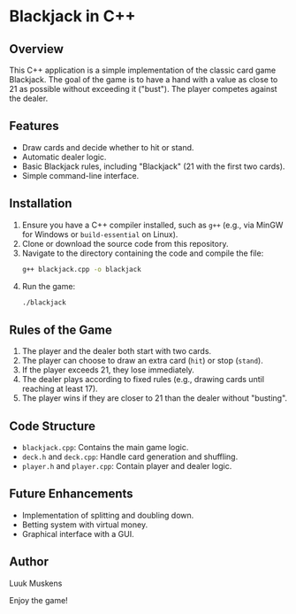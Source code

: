 # Blackjack in C++

## Overview
This C++ application is a simple implementation of the classic card game Blackjack. The goal of the game is to have a hand with a value as close to 21 as possible without exceeding it ("bust"). The player competes against the dealer.

## Features
- Draw cards and decide whether to hit or stand.
- Automatic dealer logic.
- Basic Blackjack rules, including "Blackjack" (21 with the first two cards).
- Simple command-line interface.

## Installation
1. Ensure you have a C++ compiler installed, such as `g++` (e.g., via MinGW for Windows or `build-essential` on Linux).
2. Clone or download the source code from this repository.
3. Navigate to the directory containing the code and compile the file:
   ```sh
   g++ blackjack.cpp -o blackjack
   ```
4. Run the game:
   ```sh
   ./blackjack
   ```

## Rules of the Game
1. The player and the dealer both start with two cards.
2. The player can choose to draw an extra card (`hit`) or stop (`stand`).
3. If the player exceeds 21, they lose immediately.
4. The dealer plays according to fixed rules (e.g., drawing cards until reaching at least 17).
5. The player wins if they are closer to 21 than the dealer without "busting".

## Code Structure
- `blackjack.cpp`: Contains the main game logic.
- `deck.h` and `deck.cpp`: Handle card generation and shuffling.
- `player.h` and `player.cpp`: Contain player and dealer logic.

## Future Enhancements
- Implementation of splitting and doubling down.
- Betting system with virtual money.
- Graphical interface with a GUI.

## Author
Luuk Muskens

Enjoy the game!


